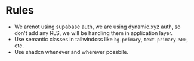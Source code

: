 # Rules

- We arenot using supabase auth, we are using dynamic.xyz auth, so don't add any RLS, we will be handling them in application layer. 
- Use semantic classes in tailwindcss like `bg-primary`, `text-primary-500`, etc. 
- Use shadcn whenever and wherever possbile.
